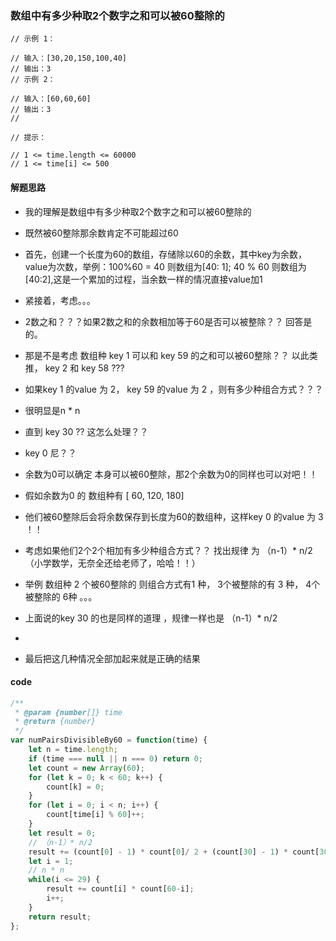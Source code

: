 ### 数组中有多少种取2个数字之和可以被60整除的
```
// 示例 1：

// 输入：[30,20,150,100,40]
// 输出：3
// 示例 2：

// 输入：[60,60,60]
// 输出：3
//  

// 提示：

// 1 <= time.length <= 60000
// 1 <= time[i] <= 500
```
####  解题思路
-  我的理解是数组中有多少种取2个数字之和可以被60整除的
- 既然被60整除那余数肯定不可能超过60
- 首先，创建一个长度为60的数组，存储除以60的余数，其中key为余数，value为次数，举例：100%60 = 40 则数组为[40: 1]; 40 % 60 则数组为[40:2],这是一个累加的过程，当余数一样的情况直接value加1
- 紧接着，考虑。。。
- 2数之和？？？如果2数之和的余数相加等于60是否可以被整除？？ 回答是的。
- 那是不是考虑 数组种 key 1 可以和 key 59 的之和可以被60整除？？ 以此类推， key 2 和 key 58 ???
- 如果key 1 的value 为 2， key 59 的value 为 2 ，则有多少种组合方式？？？
- 很明显是n * n
 
- 直到 key 30 ??  这怎么处理？？
- key 0 尼？？
- 余数为0可以确定 本身可以被60整除，那2个余数为0的同样也可以对吧！！
- 假如余数为0 的 数组种有 [ 60, 120, 180] 
- 他们被60整除后会将余数保存到长度为60的数组种，这样key 0 的value 为 3 ！！
- 考虑如果他们2个2个相加有多少种组合方式？？  找出规律  为  （n-1）* n/2  （小学数学，无奈全还给老师了，哈哈！！）
- 举例 数组种 2 个被60整除的 则组合方式有1 种， 3个被整除的有 3 种， 4个被整除的 6种 。。。
- 上面说的key 30 的也是同样的道理 ，规律一样也是 （n-1）* n/2 
- 
- 最后把这几种情况全部加起来就是正确的结果

#### code
```javascript
/**
 * @param {number[]} time
 * @return {number}
 */
var numPairsDivisibleBy60 = function(time) {
    let n = time.length;
    if (time === null || n === 0) return 0;
    let count = new Array(60);
    for (let k = 0; k < 60; k++) {
        count[k] = 0;
    }
    for (let i = 0; i < n; i++) {
        count[time[i] % 60]++;
    }
    let result = 0;
    // （n-1）* n/2
    result += (count[0] - 1) * count[0]/ 2 + (count[30] - 1) * count[30] / 2;
    let i = 1;
    // n * n
    while(i <= 29) {
        result += count[i] * count[60-i];
        i++;
    }
    return result;
};
```